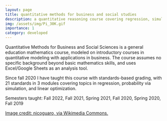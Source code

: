 ```yaml
---
layout: page
title: quantitative methods for business and social studies
description: a quantitative reasoning course covering regression, simulation, and linear programming
img: /assets/img/Pi_30K.gif
importance: 1
category: developed
---
```


Quantitative Methods for Business and Social Sciences is a general education mathematics course, modeled on introductory courses in quantitative modeling with applications in business. The course assumes no specific background beyond basic mathematics skills, and uses Excel/Google Sheets as an analysis tool.

Since fall 2020 I have taught this course with standards-based grading, with 21 standards in 3 modules covering topics in regression, probability via simulation, and linear optimization.

Semesters taught: Fall 2022, Fall 2021, Spring 2021, Fall 2020, Spring 2020, Fall 2019

<a href=""> Image credit: nicoguaro, via Wikimedia Commons.</a>

<!--
<div class="row">
    <div class="col-sm mt-3 mt-md-0">
        {% include figure.html path="assets/img/Pi_30k.gif" title="Monte Carlo simulation to calculate pi" class="img-fluid rounded z-depth-1" %}
    </div>
</div>
<div class="caption">
  A Monte Carlo simulation for estimating the value of pi. (Image credit nicoguaro, <a href='https://creativecommons.org/licenses/by/3.0'> CC BY 3.0 </a> via Wikimedia Commons.
</div>
-->
